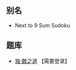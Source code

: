 ## 别名
- Next to 9 Sum Sudoku

## 题库
- [独·数之道](http://www.sudokufans.org.cn/lx/game.index.php?type=9n) 【需要登录】